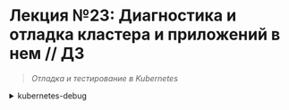 # **Лекция №23: Диагностика и отладка кластера и приложений в нем // ДЗ**
> _Отладка и тестирование в Kubernetes_
<details>
  <summary>kubernetes-debug</summary>

## **Задание:**
Проведение диагностики состояния кластера, знакомство с инструментами для диагностики

Цель:
В данном дз студенты научатся пользоваться инструментами для отладки кластера kubernetes. Такими как strace, kubectl-debug, iptables-tailer.

Описание/Пошаговая инструкция выполнения домашнего задания:
Все действия описаны в методическом указании.

Критерии оценки:
0 б. - задание не выполнено
1 б. - задание выполнено
2 б. - выполнены все дополнительные задания

---

### Выполнено:

### Подготовка
 
~~~bash
minikube start
~~~

### 1. Кubectl debug / strace

- воспроизводим проблему c `kubectl debug`:
~~~bash
kubectl run nginx --image=nginx
~~~
~~~bash
kubectl debug nginx -it --image=nicolaka/netshoot --copy-to=debug-nginx
~~~
~~~
debug-nginx# strace -c -p1
strace: attach: ptrace(PTRACE_SEIZE, 1): Operation not permitted
~~~

- Установим бинарь `kubectl debug`:
> https://github.com/aylei/kubectl-debug/releases


~~~bash
# linux x86_64
curl -Lo kubectl-debug.tar.gz https://github.com/aylei/kubectl-debug/releases/download/v0.1.1/kubectl-debug_0.1.1_linux_amd64.tar.gz
tar -zxvf kubectl-debug.tar.gz kubectl-debug
sudo mv kubectl-debug /usr/local/bin/
~~~
~~~bash
kubectl-debug --version
~~~
~~~
debug version v0.0.0-master+$Format:%h$
~~~

<details>
    <summary>RELEASE_VERSION=1.0.0</summary>

> https://github.com/JamesTGrant/kubectl-debug
~~~bash
export RELEASE_VERSION=1.0.0
# linux x86_64
curl -Lo kubectl-debug https://github.com/JamesTGrant/kubectl-debug/releases/download/v$RELEASE_VERSION/kubectl-debug

# make the binary executable
chmod +x kubectl-debug
sudo mv kubectl-debug /usr/local/bin/
~~~

~~~bash
kubectl-debug --version
~~~
~~~
kubectl-debug version v0.2.0-rc.76+6508625e7f94c5
~~~
</details>

- Install the debug agent DaemonSet
~~~bash
curl -Lo strace/agent_daemonset.yml https://raw.githubusercontent.com/aylei/kubectl-debug/master/scripts/agent_daemonset.yml
~~~
~~~bash
kubectl apply -f strace/agent_daemonset.yml
~~~

- Пробуем повторно запустить `strace`
~~~bash
kubectl-debug --namespace default nginx                                            
~~~
~~~
container created, open tty...
nginx:~# strace -c -p1
strace: Process 1 attached
^Cstrace: Process 1 detached
~~~


## **Полезное:**


